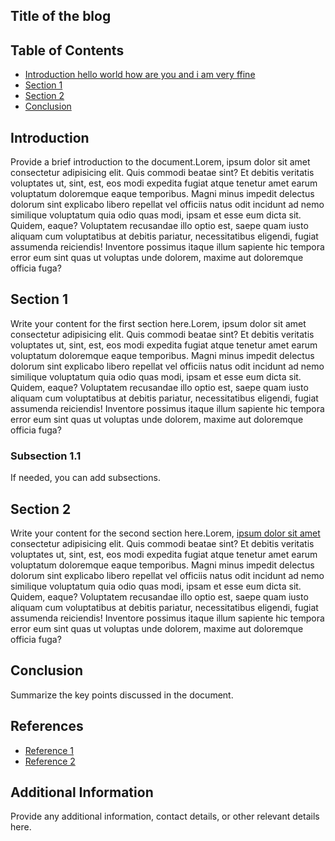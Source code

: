 ## Title of the blog

## Table of Contents
- [Introduction hello world how are you and i am very ffine](#introduction)
- [Section 1](#section-1)
- [Section 2](#section-2)
- [Conclusion](#conclusion)

## Introduction
Provide a brief introduction to the document.Lorem, ipsum dolor sit amet consectetur adipisicing elit. Quis commodi beatae sint? Et debitis veritatis voluptates ut, sint, est, eos modi expedita fugiat atque tenetur amet earum voluptatum doloremque eaque temporibus. Magni minus impedit delectus dolorum sint explicabo libero repellat vel officiis natus odit incidunt ad nemo similique voluptatum quia odio quas modi, ipsam et esse eum dicta sit. Quidem, eaque? Voluptatem recusandae illo optio est, saepe quam iusto aliquam cum voluptatibus at debitis pariatur, necessitatibus eligendi, fugiat assumenda reiciendis! Inventore possimus itaque illum sapiente hic tempora error eum sint quas ut voluptas unde dolorem, maxime aut doloremque officia fuga?

## Section 1
Write your content for the first section here.Lorem, ipsum dolor sit amet consectetur adipisicing elit. Quis commodi beatae sint? Et debitis veritatis voluptates ut, sint, est, eos modi expedita fugiat atque tenetur amet earum voluptatum doloremque eaque temporibus. Magni minus impedit delectus dolorum sint explicabo libero repellat vel officiis natus odit incidunt ad nemo similique voluptatum quia odio quas modi, ipsam et esse eum dicta sit. Quidem, eaque? Voluptatem recusandae illo optio est, saepe quam iusto aliquam cum voluptatibus at debitis pariatur, necessitatibus eligendi, fugiat assumenda reiciendis! Inventore possimus itaque illum sapiente hic tempora error eum sint quas ut voluptas unde dolorem, maxime aut doloremque officia fuga?

### Subsection 1.1
If needed, you can add subsections.

## Section 2
Write your content for the second section here.Lorem, <a href="#" >ipsum dolor sit amet</a> consectetur adipisicing elit. Quis commodi beatae sint? Et debitis veritatis voluptates ut, sint, est, eos modi expedita fugiat atque tenetur amet earum voluptatum doloremque eaque temporibus. Magni minus impedit delectus dolorum sint explicabo libero repellat vel officiis natus odit incidunt ad nemo similique voluptatum quia odio quas modi, ipsam et esse eum dicta sit. Quidem, eaque? Voluptatem recusandae illo optio est, saepe quam iusto aliquam cum voluptatibus at debitis pariatur, necessitatibus eligendi, fugiat assumenda reiciendis! Inventore possimus itaque illum sapiente hic tempora error eum sint quas ut voluptas unde dolorem, maxime aut doloremque officia fuga?

## Conclusion
Summarize the key points discussed in the document.

## References
- [Reference 1](link1)
- [Reference 2](link2)

## Additional Information
Provide any additional information, contact details, or other relevant details here.

